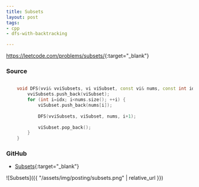 ```yaml
---
title: Subsets
layout: post
tags:
- cpp
- dfs-with-backtracking

---
```


<https://leetcode.com/problems/subsets/>{:target="_blank"}

### Source

```cpp

    void DFS(vvi& vviSubsets, vi viSubset, const vi& nums, const int idx) {
        vviSubsets.push_back(viSubset);
        for (int i=idx; i<nums.size(); ++i) {
            viSubset.push_back(nums[i]);
            
            DFS(vviSubsets, viSubset, nums, i+1);
            
            viSubset.pop_back();
        }
    }

```

### GitHub

- [Subsets](<https://github.com/coolwindjo/algoguru/tree/master/_posts/Done/Subsets>){:target="_blank"}

![Subsets]({{ "/assets/img/posting/subsets.png" | relative_url }})
